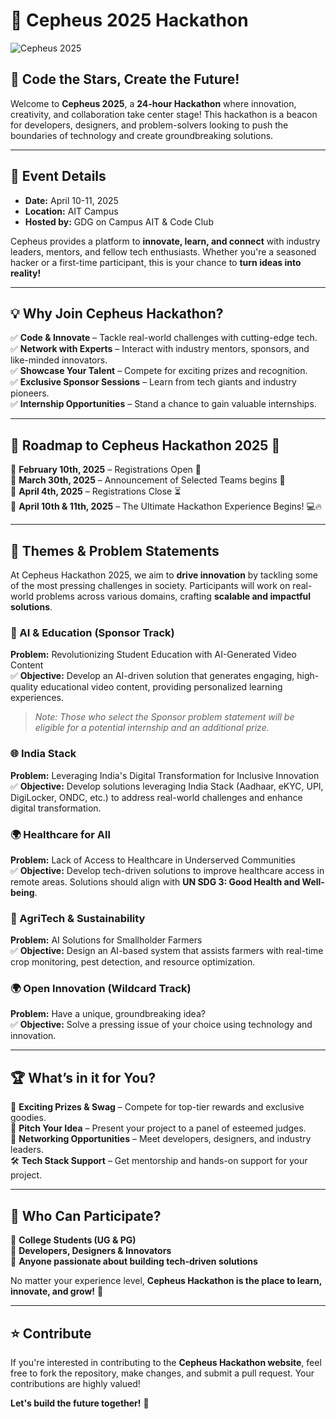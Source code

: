 # 🚀 Cepheus 2025 Hackathon

![Cepheus 2025](https://cepheus.devfolio.co/_next/image?url=https%3A%2F%2Fassets.devfolio.co%2Fhackathons%2F396291ccbd6e4e2d83254e2597e0e083%2Fassets%2Fcover%2F765.jpeg&w=360&q=100)

## 🌌 Code the Stars, Create the Future!

Welcome to **Cepheus 2025**, a **24-hour Hackathon** where innovation, creativity, and collaboration take center stage! This hackathon is a beacon for developers, designers, and problem-solvers looking to push the boundaries of technology and create groundbreaking solutions.

---

## 📅 Event Details
- **Date:** April 10-11, 2025
- **Location:** AIT Campus
- **Hosted by:** GDG on Campus AIT & Code Club

Cepheus provides a platform to **innovate, learn, and connect** with industry leaders, mentors, and fellow tech enthusiasts. Whether you're a seasoned hacker or a first-time participant, this is your chance to **turn ideas into reality!**

---

## 💡 Why Join Cepheus Hackathon?
✅ **Code & Innovate** – Tackle real-world challenges with cutting-edge tech.  
✅ **Network with Experts** – Interact with industry mentors, sponsors, and like-minded innovators.  
✅ **Showcase Your Talent** – Compete for exciting prizes and recognition.  
✅ **Exclusive Sponsor Sessions** – Learn from tech giants and industry pioneers.  
✅ **Internship Opportunities** – Stand a chance to gain valuable internships.  

---

## 📍 Roadmap to Cepheus Hackathon 2025 🚀
🔹 **February 10th, 2025** – Registrations Open 🎉  
🔹 **March 30th, 2025** – Announcement of Selected Teams begins 📢  
🔹 **April 4th, 2025** – Registrations Close ⏳  
🔹 **April 10th & 11th, 2025** – The Ultimate Hackathon Experience Begins! 💻🔥  

---

## 🎯 Themes & Problem Statements
At Cepheus Hackathon 2025, we aim to **drive innovation** by tackling some of the most pressing challenges in society. Participants will work on real-world problems across various domains, crafting **scalable and impactful solutions**.

### 🤖 AI & Education (Sponsor Track)
**Problem:** Revolutionizing Student Education with AI-Generated Video Content  
✅ **Objective:** Develop an AI-driven solution that generates engaging, high-quality educational video content, providing personalized learning experiences.

> *Note: Those who select the Sponsor problem statement will be eligible for a potential internship and an additional prize.*

### 🌐 India Stack
**Problem:** Leveraging India's Digital Transformation for Inclusive Innovation  
✅ **Objective:** Develop solutions leveraging India Stack (Aadhaar, eKYC, UPI, DigiLocker, ONDC, etc.) to address real-world challenges and enhance digital transformation.

### 🌍 Healthcare for All
**Problem:** Lack of Access to Healthcare in Underserved Communities  
✅ **Objective:** Develop tech-driven solutions to improve healthcare access in remote areas. Solutions should align with **UN SDG 3: Good Health and Well-being**.

### 🌾 AgriTech & Sustainability
**Problem:** AI Solutions for Smallholder Farmers  
✅ **Objective:** Design an AI-based system that assists farmers with real-time crop monitoring, pest detection, and resource optimization.

### 🌍 Open Innovation (Wildcard Track)
**Problem:** Have a unique, groundbreaking idea?  
✅ **Objective:** Solve a pressing issue of your choice using technology and innovation.

---

## 🏆 What’s in it for You?
🏅 **Exciting Prizes & Swag** – Compete for top-tier rewards and exclusive goodies.  
📢 **Pitch Your Idea** – Present your project to a panel of esteemed judges.  
🤝 **Networking Opportunities** – Meet developers, designers, and industry leaders.  
🛠 **Tech Stack Support** – Get mentorship and hands-on support for your project.  

---

## 🎯 Who Can Participate?
🔹 **College Students (UG & PG)**  
🔹 **Developers, Designers & Innovators**  
🔹 **Anyone passionate about building tech-driven solutions**  

No matter your experience level, **Cepheus Hackathon is the place to learn, innovate, and grow!** 🚀

---


## ⭐ Contribute
If you're interested in contributing to the **Cepheus Hackathon website**, feel free to fork the repository, make changes, and submit a pull request. Your contributions are highly valued!

**Let's build the future together!** 🚀

